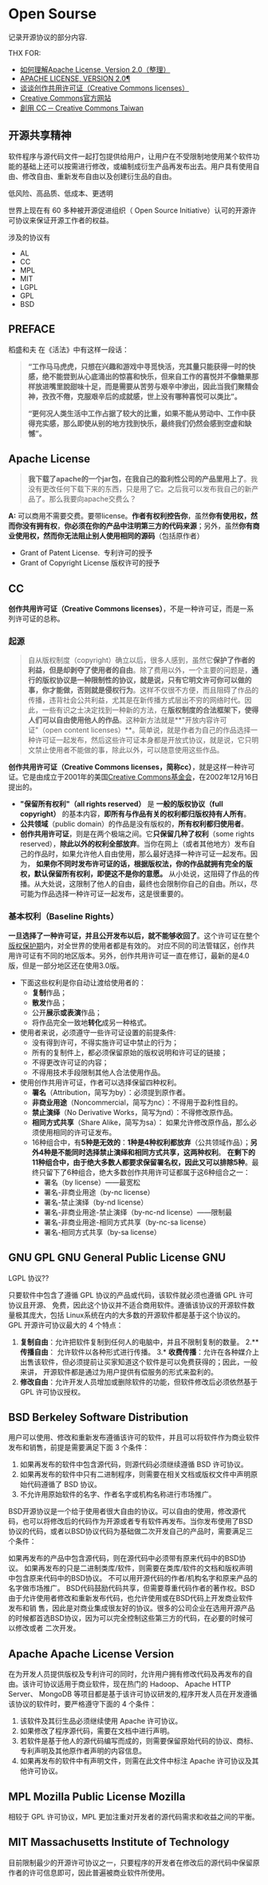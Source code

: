 # Open Sourse

记录开源协议的部分内容. 

THX FOR:
- [如何理解Apache License, Version 2.0（整理）](https://www.cnblogs.com/Renyi-Fan/p/8148658.html)
- [APACHE LICENSE, VERSION 2.0¶](http://www.apache.org/licenses/LICENSE-2.0.html)
- [谈谈创作共用许可证（Creative Commons licenses）](http://www.ruanyifeng.com/blog/2008/04/creative_commons_licenses.html)
-  [Creative Commons官方网站](http://creativecommons.org/)
- [創用 CC  ─  Creative Commons Taiwan](http://creativecommons.org.tw/)

## 开源共享精神

软件程序与源代码文件一起打包提供给用户，让用户在不受限制地使用某个软件功能的基础上还可以按需进行修改，或编制成衍生产品再发布出去。用户具有使用自由、修改自由、重新发布自由以及创建衍生品的自由。

低风险、高品质、低成本、更透明

世界上现在有 60 多种被开源促进组织（ Open Source Initiative）认可的开源许可协议来保证开源工作者的权益。

涉及的协议有
- AL
- CC
- MPL
- MIT
- LGPL
- GPL
- BSD

## PREFACE

稻盛和夫 在《活法》中有这样一段话：

> **“工作马马虎虎，只想在兴趣和游戏中寻觅快活，充其量只能获得一时的快感，绝不能尝到从心底涌出的惊喜和快乐，但来自工作的喜悦并不像糖果那样放进嘴里說甜味十足，而是需要从苦劳与艰辛中渗出，因此当我们聚精会神，孜孜不倦，克服艰辛后的成就感，世上没有哪种喜悦可以类比”。**
> 
> **“更何况人类生活中工作占据了较大的比重，如果不能从劳动中、工作中获得充实感，那么即使从别的地方找到快乐，最终我们仍然会感到空虚和缺憾”。**


## Apache License
> **我下载了apache的一个jar包，在我自己的盈利性公司的产品里用上了**。我没有更改任何下载下来的东西，只是用了它。之后我可以发布我自己的新产品了。那么我要向apache交费么？

**A:**  可以商用不需要交费。要带license。**作者有权利控告你**，虽然**你有使用权，然而你没有拥有权**，**你必须在你的产品中注明第三方的代码来源**；另外，虽然**你有商业使用权，然而你无法阻止别人使用相同的源码**（包括原作者）
- Grant of Patent License.    专利许可的授予
- Grant of Copyright License   版权许可的授予

## CC

**创作共用许可证（Creative Commons licenses）**，不是一种许可证，而是一系列许可证的总称。

### 起源

> 自从版权制度（copyright）确立以后，很多人感到，虽然它**保护了作者的利益，但是却剥夺了使用者的自由**。除了费用以外，一个主要的问题是，**通行的版权协议是一种限制性的协议，就是说，只有它明文许可你可以做的事，你才能做，否则就是侵权行为**。这样不仅很不方便，而且阻碍了作品的传播，违背社会公共利益，尤其是在新传播方式层出不穷的网络时代。因此，一些有识之士决定找到一种新的方法，在**版权制度的合法框架下，使得人们可以自由使用他人的作品**。这种新方法就是**"开放内容许可证"（open content licenses）**。简单说，就是作者为自己的作品选择一种许可证一起发布，然后这些许可证本身都是开放式协议，就是说，它只明文禁止使用者不能做的事，除此以外，可以随意使用这些作品。

**创作共用许可证（Creative Commons licenses，简称cc）**，就是这样一种许可证。它是由成立于2001年的美国[Creative Commons基金会](http://creativecommons.org/)，在2002年12月16日提出的。

-  **"保留所有权利"（all rights reserved）** 是 **一般的版权协议（full copyright）** 的基本内容，**即所有与作品有关的权利都归版权持有人所有**。
- **公共领域**（public domain）的作品是没有版权的，**所有权利都归使用者**。
- **创作共用许可证**，则是在两个极端之间。它**只保留几种了权利**（some rights reserved），**除此以外的权利全部放弃**。当你在网上（或者其他地方）发布自己的作品时，如果允许他人自由使用，那么最好选择一种许可证一起发布。因为， **如果你不同时发布许可证的话，根据版权法，你的作品就拥有完全的版权，默认保留所有权利，即便这不是你的意愿。** 从小处说，这阻碍了作品的传播。从大处说，这限制了他人的自由，最终也会限制你自己的自由。所以，尽可能为作品选择一种许可证一起发布，这是很重要的。

### 基本权利（Baseline Rights）

**一旦选择了一种许可证，并且公开发布以后，就不能够收回了**。这个许可证在整个[版权保护期](http://www.ruanyifeng.com/blog/2007/06/history_of_copyright_term_extension_part_i.html)内，对全世界的使用者都是有效的。 对应不同的司法管辖区，创作共用许可证有不同的地区版本。另外，创作共用许可证一直在修订，最新的是4.0版，但是一部分地区还在使用3.0版。

- 下面这些权利是你自动让渡给使用者的：
  - **复制**作品；
  - **散发**作品；
  - 公开**展示或表演**作品；
  - 将作品完全一致地**转化**成另一种格式。
- 使用者来说，必须遵守一些许可证设置的前提条件:
  - 没有得到许可，不得实施许可证中禁止的行为；
  - 所有的复制件上，都必须保留原始的版权说明和许可证的链接；
  - 不得更改许可证的内容；
  - 不得用技术手段限制其他人合法使用作品。
- 使用创作共用许可证，作者可以选择保留四种权利。
  - **署名**（Attribution，简写为by）：必须提到原作者。
  - **非商业用途**（Noncommercial，简写为nc）：不得用于盈利性目的。
  - **禁止演绎**（No Derivative Works，简写为nd）：不得修改原作品。
  - **相同方式共享**（Share Alike，简写为sa）： 如果允许修改原作品，那么必须使用相同的许可证发布。
  - 16种组合中，有**5种是无效的**：**1种是4种权利都放弃**（公共领域作品）；**另外4种是不能同时选择禁止演绎和相同方式共享，这两种权利**。 **在剩下的11种组合中，由于绝大多数人都要求保留署名权，因此又可以排除5种**。最终只留下了6种组合，绝大多数创作共用许可证都属于这6种组合之一：
    - 署名（by license）——最宽松
    - 署名-非商业用途（by-nc license）
    - 署名-禁止演绎（by-nd license）
    - 署名-非商业用途-禁止演绎（by-nc-nd license）——限制最
    - 署名-非商业用途-相同方式共享（by-nc-sa license）
    - 署名-相同方式共享（by-sa license）



## **GNU GPL GNU General Public License GNU**

LGPL 协议??

只要软件中包含了遵循 GPL 协议的产品或代码，该软件就必须也遵循 GPL 许可协议且开源、 免费，因此这个协议并不适合商用软件。遵循该协议的开源软件数量极其庞大，包括 Linux系统在内的大多数的开源软件都是基于这个协议的。 GPL 开源许可协议最大的 4 个特点：

1. **复制自由**：允许把软件复制到任何人的电脑中，并且不限制复制的数量。
2.** **传播自由**： 允许软件以各种形式进行传播。
3.* **收费传播**：允许在各种媒介上出售该软件，但必须提前让买家知道这个软件是可以免费获得的；因此，一般来讲， 开源软件都是通过为用户提供有偿服务的形式来盈利的。
4. **修改自由**：允许开发人员增加或删除软件的功能，但软件修改后必须依然基于GPL 许可协议授权。

## BSD Berkeley Software Distribution

用户可以使用、修改和重新发布遵循该许可的软件，并且可以将软件作为商业软件发布和销售，前提是需要满足下面 3 个条件：

1. 如果再发布的软件中包含源代码，则源代码必须继续遵循 BSD 许可协议。
2. 如果再发布的软件中只有二进制程序，则需要在相关文档或版权文件中声明原始代码遵循了 BSD 协议。
3. 不允许用原始软件的名字、作者名字或机构名称进行市场推广。


BSD开源协议是一个给于使用者很大自由的协议。可以自由的使用，修改源代码，也可以将修改后的代码作为开源或者专有软件再发布。当你发布使用了BSD协议的代码，或者以BSD协议代码为基础做二次开发自己的产品时，需要满足三个条件：

如果再发布的产品中包含源代码，则在源代码中必须带有原来代码中的BSD协议。
如果再发布的只是二进制类库/软件，则需要在类库/软件的文档和版权声明中包含原来代码中的BSD协议。
不可以用开源代码的作者/机构名字和原来产品的名字做市场推广。
BSD代码鼓励代码共享，但需要尊重代码作者的著作权。BSD由于允许使用者修改和重新发布代码，也允许使用或在BSD代码上开发商业软件发布和销 售，因此是对商业集成很友好的协议。很多的公司企业在选用开源产品的时候都首选BSD协议，因为可以完全控制这些第三方的代码，在必要的时候可以修改或者 二次开发。


## Apache Apache License Version
在为开发人员提供版权及专利许可的同时，允许用户拥有修改代码及再发布的自由。该许可协议适用于商业软件，现在热门的 Hadoop、 Apache HTTP Server、 MongoDB 等项目都是基于该许可协议研发的,程序开发人员在开发遵循该协议的软件时，要严格遵守下面的 4 个条件：

1. 该软件及其衍生品必须继续使用 Apache 许可协议。
2. 如果修改了程序源代码，需要在文档中进行声明。
3. 若软件是基于他人的源代码编写而成的，则需要保留原始代码的协议、商标、专利声明及其他原作者声明的内容信息。
4. 如果再发布的软件中有声明文件，则需在此文件中标注 Apache 许可协议及其他许可协议。

## MPL Mozilla Public License Mozilla 

相较于 GPL 许可协议，MPL 更加注重对开发者的源代码需求和收益之间的平衡。

## MIT Massachusetts Institute of Technology 

目前限制最少的开源许可协议之一，只要程序的开发者在修改后的源代码中保留原作者的许可信息即可，因此普遍被商业软件所使用。
